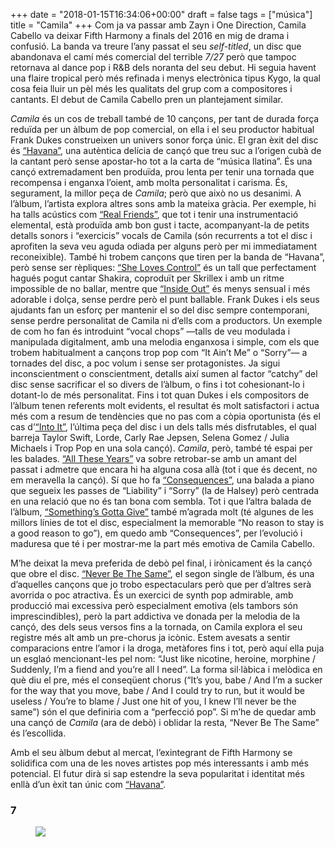 +++
date = "2018-01-15T16:34:06+00:00"
draft = false
tags = ["música"]
title = "Camila"
+++
Com ja va passar amb Zayn i One Direction, Camila Cabello va deixar Fifth Harmony a finals del 2016 en mig de drama i confusi&oacute;. La banda va treure l&rsquo;any passat el seu *self-titled*, un disc que abandonava el cam&iacute; m&eacute;s comercial del terrible *7/27* per&ograve; que tampoc retornava al dance pop i R&amp;B dels noranta del seu debut. Hi seguia havent una flaire tropical per&ograve; m&eacute;s refinada i menys electr&ograve;nica tipus Kygo, la qual cosa feia lluir un p&egrave;l m&eacute;s les qualitats del grup com a compositores i cantants. El debut de Camila Cabello pren un plantejament similar.<!-- more -->

*Camila* &eacute;s un cos de treball tamb&eacute; de 10 can&ccedil;ons, per tant de durada for&ccedil;a redu&iuml;da per un &agrave;lbum de pop comercial, on ella i el seu productor habitual Frank Dukes construeixen un univers sonor for&ccedil;a &uacute;nic. El gran &egrave;xit del disc &eacute;s [&ldquo;Havana&rdquo;](https://www.youtube.com/watch?v=HCjNJDNzw8Y), una aut&egrave;ntica del&iacute;cia de can&ccedil;&oacute; que treu suc a l&rsquo;origen cub&agrave; de la cantant per&ograve; sense apostar-ho tot a la carta de &ldquo;m&uacute;sica llatina&rdquo;. &Eacute;s una can&ccedil;&oacute; extremadament ben produ&iuml;da, prou lenta per tenir una tornada que recompensa i enganxa l&rsquo;oient, amb molta personalitat i carisma. &Eacute;s, segurament, la millor pe&ccedil;a de *Camila*; per&ograve; que aix&ograve; no us desanimi. A l&rsquo;&agrave;lbum, l&rsquo;artista explora altres sons amb la mateixa gr&agrave;cia. Per exemple, hi ha talls ac&uacute;stics com [&ldquo;Real Friends&rdquo;](https://www.youtube.com/watch?v=bg7RjxsghNY), que tot i tenir una instrumentaci&oacute; elemental, est&agrave; produ&iuml;da amb bon gust i tacte, acompanyant-la de petits detalls sonors i &ldquo;exercicis&rdquo; vocals de Camila (s&oacute;n recurrents a tot el disc i aprofiten la seva veu aguda odiada per alguns per&ograve; per mi immediatament reconeixible). Tamb&eacute; hi trobem can&ccedil;ons que tiren per la banda de &ldquo;Havana&rdquo;, per&ograve; sense ser r&egrave;pliques: [&ldquo;She Loves Control&rdquo;](https://www.youtube.com/watch?v=nKcKreZJYfI) &eacute;s un tall que perfectament hagu&eacute;s pogut cantar Shakira, coprodu&iuml;t per Skrillex i amb un ritme impossible de no ballar, mentre que [&ldquo;Inside Out&rdquo;](https://www.youtube.com/watch?v=1YTjTwJLAPQ) &eacute;s menys sensual i m&eacute;s adorable i dol&ccedil;a, sense perdre per&ograve; el punt ballable. Frank Dukes i els seus ajudants fan un esfor&ccedil; per mantenir el so del disc sempre contemporani, sense perdre personalitat de Camila ni d&rsquo;ells com a productors. Un exemple de com ho fan &eacute;s introduint &ldquo;vocal chops&rdquo; &mdash;talls de veu modulada i manipulada digitalment, amb una melodia enganxosa i simple, com els que trobem habitualment a can&ccedil;ons trop pop com &ldquo;It Ain&rsquo;t Me&rdquo; o &ldquo;Sorry&rdquo;&mdash; a tornades del disc, a poc volum i sense ser protagonistes. Ja sigui inconscientment o conscientment, detalls aix&iacute; sumen al factor &ldquo;catchy&rdquo; del disc sense sacrificar el so divers de l&rsquo;&agrave;lbum, o fins i tot cohesionant-lo i dotant-lo de m&eacute;s personalitat. Fins i tot quan Dukes i els compositors de l&rsquo;&agrave;lbum tenen referents molt evidents, el resultat &eacute;s molt satisfactori i actua m&eacute;s com a resum de tend&egrave;ncies que no pas com a c&ograve;pia oportunista (&eacute;s el cas d&rsquo;[&ldquo;Into It&rdquo;](https://www.youtube.com/watch?v=f2WqhlOwTyM), l&rsquo;&uacute;ltima pe&ccedil;a del disc i un dels talls m&eacute;s disfrutables, el qual barreja Taylor Swift, Lorde, Carly Rae Jepsen, Selena Gomez / Julia Michaels i Trop Pop en una sola can&ccedil;&oacute;). *Camila*, per&ograve;, tamb&eacute; t&eacute; espai per les balades. [&ldquo;All These Years&rdquo;](https://www.youtube.com/watch?v=nzfQEGsFr4g) va sobre retrobar-se amb un amant del passat i admetre que encara hi ha alguna cosa all&agrave; (tot i que &eacute;s decent, no em meravella la can&ccedil;&oacute;). S&iacute; que ho fa [&ldquo;Consequences&rdquo;](https://www.youtube.com/watch?v=ogyJiVHwSRA), una balada a piano que segueix les passes de &ldquo;Liability&rdquo; i &ldquo;Sorry&rdquo; (la de Halsey) per&ograve; centrada en una relaci&oacute; que no &eacute;s tan bona com sembla. Tot i que l&rsquo;altra balada de l&rsquo;&agrave;lbum, [&ldquo;Something&rsquo;s Gotta Give&rdquo;](https://www.youtube.com/watch?v=8nsWMmFYRqE) tamb&eacute; m&rsquo;agrada molt (t&eacute; algunes de les millors l&iacute;nies de tot el disc, especialment la memorable &ldquo;No reason to stay is a good reason to go&rdquo;), em quedo amb &ldquo;Consequences&rdquo;, per l&rsquo;evoluci&oacute; i maduresa que t&eacute; i per mostrar-me la part m&eacute;s emotiva de Camila Cabello.

M&rsquo;he deixat la meva preferida de deb&ograve; pel final, i ir&ograve;nicament &eacute;s la can&ccedil;&oacute; que obre el disc. [&ldquo;Never Be The Same&rdquo;](https://www.youtube.com/watch?v=FITSPSA8gQs), el segon single de l&rsquo;&agrave;lbum, &eacute;s una d&rsquo;aquelles can&ccedil;ons que jo trobo espectaculars per&ograve; que per d&rsquo;altres ser&agrave; avorrida o poc atractiva. &Eacute;s un exercici de synth pop admirable, amb producci&oacute; mai excessiva per&ograve; especialment emotiva (els tambors s&oacute;n imprescindibles), per&ograve; la part addictiva ve donada per la melodia de la can&ccedil;&oacute;, des dels seus versos fins a la tornada, on Camila explora el seu registre m&eacute;s alt amb un pre-chorus ja ic&ograve;nic. Estem avesats a sentir comparacions entre l&rsquo;amor i la droga, met&agrave;fores fins i tot, per&ograve; aqu&iacute; ella puja un esgla&oacute; mencionant-les pel nom: &ldquo;Just like nicotine, heroine, morphine / Suddenly, I&rsquo;m a fiend and you&rsquo;re all I need&rdquo;. La forma sil&middot;l&agrave;bica i mel&ograve;dica en qu&egrave; diu el pre, m&eacute;s el conseq&uuml;ent chorus (&ldquo;It&rsquo;s you, babe / And I&rsquo;m a sucker for the way that you move, babe / And I could try to run, but it would be useless / You&rsquo;re to blame / Just one hit of you, I knew I&rsquo;ll never be the same&rdquo;) s&oacute;n el que definiria com a &ldquo;perfecci&oacute; pop&rdquo;. Si m&rsquo;he de quedar amb una can&ccedil;&oacute; de *Camila* (ara de deb&ograve;) i oblidar la resta, &ldquo;Never Be The Same&rdquo; &eacute;s l&rsquo;escollida.

Amb el seu &agrave;lbum debut al mercat, l&rsquo;exintegrant de Fifth Harmony se solidifica com una de les noves artistes pop m&eacute;s interessants i amb m&eacute;s potencial. El futur dir&agrave; si sap estendre la seva popularitat i identitat m&eacute;s enll&agrave; d&rsquo;un &egrave;xit tan &uacute;nic com [&ldquo;Havana&rdquo;](https://www.youtube.com/watch?v=BQ0mxQXmLsk).

### 7

<figure class="tmblr-full" data-orig-height="407" data-orig-width="1200" data-orig-src="https://78.media.tumblr.com/872c192e49bd7a95feaefde940db0554/tumblr_p44u0jrFwV1u00ofno1_1280.png"><img id="splashFade" src="https://78.media.tumblr.com/6ec34b4ef9f0b9f2c5f1f22bc53619bb/tumblr_inline_pd01vbm3Kg1rf46cf_540.png" data-orig-height="407" data-orig-width="1200" data-orig-src="https://78.media.tumblr.com/872c192e49bd7a95feaefde940db0554/tumblr_p44u0jrFwV1u00ofno1_1280.png"></figure>